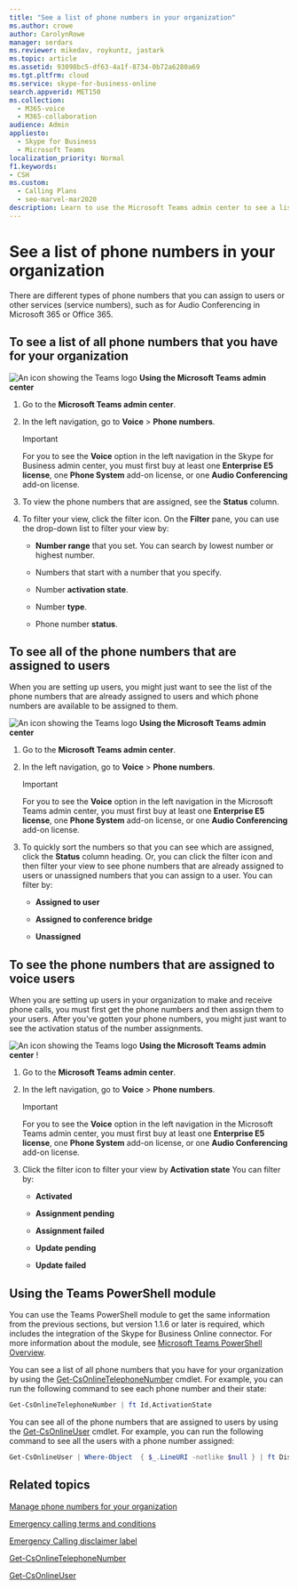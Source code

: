 ```yaml
---
title: "See a list of phone numbers in your organization"
ms.author: crowe
author: CarolynRowe
manager: serdars
ms.reviewer: mikedav, roykuntz, jastark
ms.topic: article
ms.assetid: 93098bc5-df63-4a1f-8734-0b72a6280a69
ms.tgt.pltfrm: cloud
ms.service: skype-for-business-online
search.appverid: MET150
ms.collection: 
  - M365-voice
  - M365-collaboration
audience: Admin
appliesto: 
  - Skype for Business
  - Microsoft Teams
localization_priority: Normal
f1.keywords:
- CSH
ms.custom: 
  - Calling Plans
  - seo-marvel-mar2020
description: Learn to use the Microsoft Teams admin center to see a list of all phone numbers in your organization and all numbers that are assigned to users or unassigned.
---
```


# See a list of phone numbers in your organization

There are different types of phone numbers that you can assign to users or other services (service numbers), such as for Audio Conferencing in Microsoft 365 or Office 365.
  
## To see a list of all phone numbers that you have for your organization

![An icon showing the Teams logo](media/teams-logo-30x30.png) **Using the Microsoft Teams admin center**

1. Go to the **Microsoft Teams admin center**.

2. In the left navigation, go to **Voice** > **Phone numbers**.

    > [!IMPORTANT]
    > For you to see the **Voice** option in the left navigation in the Skype for Business admin center, you must first buy at least one **Enterprise E5 license**, one **Phone System** add-on license, or one **Audio Conferencing** add-on license.

3. To view the phone numbers that are assigned, see the **Status** column.

4. To filter your view, click the filter icon. On the **Filter** pane, you can use the drop-down list to filter your view by:

   - **Number range** that you set. You can search by lowest number or highest number.

   - Numbers that start with a number that you specify.

   - Number **activation state**.

   - Number **type**.

   - Phone number **status**.

## To see all of the phone numbers that are assigned to users

When you are setting up users, you might just want to see the list of the phone numbers that are already assigned to users and which phone numbers are available to be assigned to them.
  
![An icon showing the Teams logo](media/teams-logo-30x30.png) **Using the Microsoft Teams admin center**

1. Go to the **Microsoft Teams admin center**.

2. In the left navigation, go to **Voice** > **Phone numbers**.

    > [!IMPORTANT]
    > For you to see the **Voice** option in the left navigation in the Microsoft Teams admin center, you must first buy at least one **Enterprise E5 license**, one **Phone System** add-on license, or one **Audio Conferencing** add-on license.

3. To quickly sort the numbers so that you can see which are assigned, click the **Status** column heading. Or, you can click the filter icon and then filter your view to see phone numbers that are already assigned to users or unassigned numbers that you can assign to a user. You can filter by:

   - **Assigned to user**

   - **Assigned to conference bridge** 

   - **Unassigned**

## To see the phone numbers that are assigned to voice users

When you are setting up users in your organization to make and receive phone calls, you must first get the phone numbers and then assign them to your users. After you've gotten your phone numbers, you might just want to see the activation status of the number assignments.

![An icon showing the Teams logo](media/teams-logo-30x30.png) **Using the Microsoft Teams admin center** !
  
1. Go to the **Microsoft Teams admin center**.

2. In the left navigation, go to **Voice** > **Phone numbers**.

    > [!IMPORTANT]
    > For you to see the **Voice** option in the left navigation in the Microsoft Teams admin center, you must first buy at least one **Enterprise E5 license**, one **Phone System** add-on license, or one **Audio Conferencing** add-on license.

3. Click the filter icon to filter your view by **Activation state** You can filter by:

   - **Activated**

   - **Assignment pending**

   - **Assignment failed**

   - **Update pending**

   - **Update failed**

## Using the Teams PowerShell module

You can use the Teams PowerShell module to get the same information from the previous sections, but version 1.1.6 or later is required, which includes the integration of the Skype for Business Online connector. For more information about the module, see [Microsoft Teams PowerShell Overview](teams-powershell-overview.md).

You can see a list of all phone numbers that you have for your organization by using the [Get-CsOnlineTelephoneNumber](/powershell/module/skype/get-csonlinetelephonenumber) cmdlet. For example, you can run the following command to see each phone number and their state:

```PowerShell
Get-CsOnlineTelephoneNumber | ft Id,ActivationState
```

You can see all of the phone numbers that are assigned to users by using the [Get-CsOnlineUser](/powershell/module/skype/get-csonlineuser) cmdlet. For example, you can run the following command to see all the users with a phone number assigned:

```PowerShell
Get-CsOnlineUser | Where-Object  { $_.LineURI -notlike $null } | ft DisplayName,UserPrincipalName,LineURI
```

## Related topics

[Manage phone numbers for your organization](manage-phone-numbers-landing-page.md)

[Emergency calling terms and conditions](./emergency-calling-terms-and-conditions.md)

[Emergency Calling disclaimer label](https://github.com/MicrosoftDocs/OfficeDocs-SkypeForBusiness/blob/live/Teams/downloads/emergency-calling/emergency-calling-label-(en-us)-(v.1.0).zip?raw=true)

[Get-CsOnlineTelephoneNumber](/powershell/module/skype/get-csonlinetelephonenumber)
  
[Get-CsOnlineUser](/powershell/module/skype/get-csonlineuser)